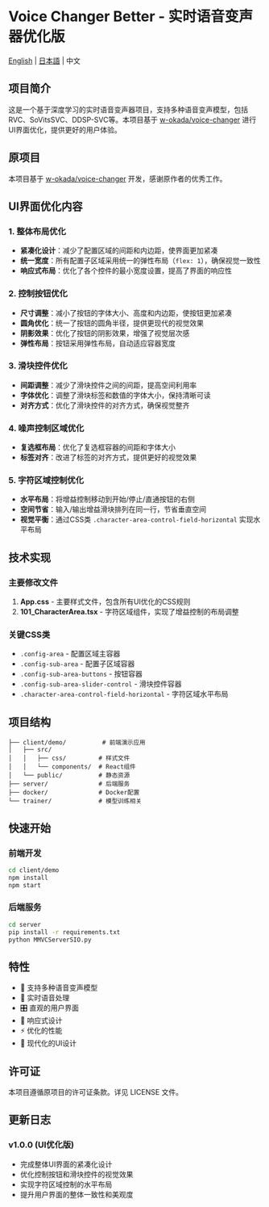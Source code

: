 # Voice Changer Better - 实时语音变声器优化版

[English](README_en.md) | [日本語](README_ja.md) | 中文

## 项目简介

这是一个基于深度学习的实时语音变声器项目，支持多种语音变声模型，包括RVC、SoVitsSVC、DDSP-SVC等。本项目基于 [w-okada/voice-changer](https://github.com/w-okada/voice-changer) 进行UI界面优化，提供更好的用户体验。

## 原项目

本项目基于 [w-okada/voice-changer](https://github.com/w-okada/voice-changer) 开发，感谢原作者的优秀工作。

## UI界面优化内容

### 1. 整体布局优化
- **紧凑化设计**：减少了配置区域的间距和内边距，使界面更加紧凑
- **统一宽度**：所有配置子区域采用统一的弹性布局（`flex: 1`），确保视觉一致性
- **响应式布局**：优化了各个控件的最小宽度设置，提高了界面的响应性

### 2. 控制按钮优化
- **尺寸调整**：减小了按钮的字体大小、高度和内边距，使按钮更加紧凑
- **圆角优化**：统一了按钮的圆角半径，提供更现代的视觉效果
- **阴影效果**：优化了按钮的阴影效果，增强了视觉层次感
- **弹性布局**：按钮采用弹性布局，自动适应容器宽度

### 3. 滑块控件优化
- **间距调整**：减少了滑块控件之间的间距，提高空间利用率
- **字体优化**：调整了滑块标签和数值的字体大小，保持清晰可读
- **对齐方式**：优化了滑块控件的对齐方式，确保视觉整齐

### 4. 噪声控制区域优化
- **复选框布局**：优化了复选框容器的间距和字体大小
- **标签对齐**：改进了标签的对齐方式，提供更好的视觉效果

### 5. 字符区域控制优化
- **水平布局**：将增益控制移动到开始/停止/直通按钮的右侧
- **空间节省**：输入/输出增益滑块排列在同一行，节省垂直空间
- **视觉平衡**：通过CSS类 `.character-area-control-field-horizontal` 实现水平布局

## 技术实现

### 主要修改文件
1. **App.css** - 主要样式文件，包含所有UI优化的CSS规则
2. **101_CharacterArea.tsx** - 字符区域组件，实现了增益控制的布局调整

### 关键CSS类
- `.config-area` - 配置区域主容器
- `.config-sub-area` - 配置子区域容器
- `.config-sub-area-buttons` - 按钮容器
- `.config-sub-area-slider-control` - 滑块控件容器
- `.character-area-control-field-horizontal` - 字符区域水平布局

## 项目结构

```
├── client/demo/          # 前端演示应用
│   ├── src/
│   │   ├── css/         # 样式文件
│   │   └── components/  # React组件
│   └── public/          # 静态资源
├── server/              # 后端服务
├── docker/              # Docker配置
└── trainer/             # 模型训练相关
```

## 快速开始

### 前端开发
```bash
cd client/demo
npm install
npm start
```

### 后端服务
```bash
cd server
pip install -r requirements.txt
python MMVCServerSIO.py
```

## 特性

- 🎵 支持多种语音变声模型
- 🔄 实时语音处理
- 🎛️ 直观的用户界面
- 📱 响应式设计
- ⚡ 优化的性能
- 🎨 现代化的UI设计

## 许可证

本项目遵循原项目的许可证条款。详见 LICENSE 文件。

## 更新日志

### v1.0.0 (UI优化版)
- 完成整体UI界面的紧凑化设计
- 优化控制按钮和滑块控件的视觉效果
- 实现字符区域控制的水平布局
- 提升用户界面的整体一致性和美观度
